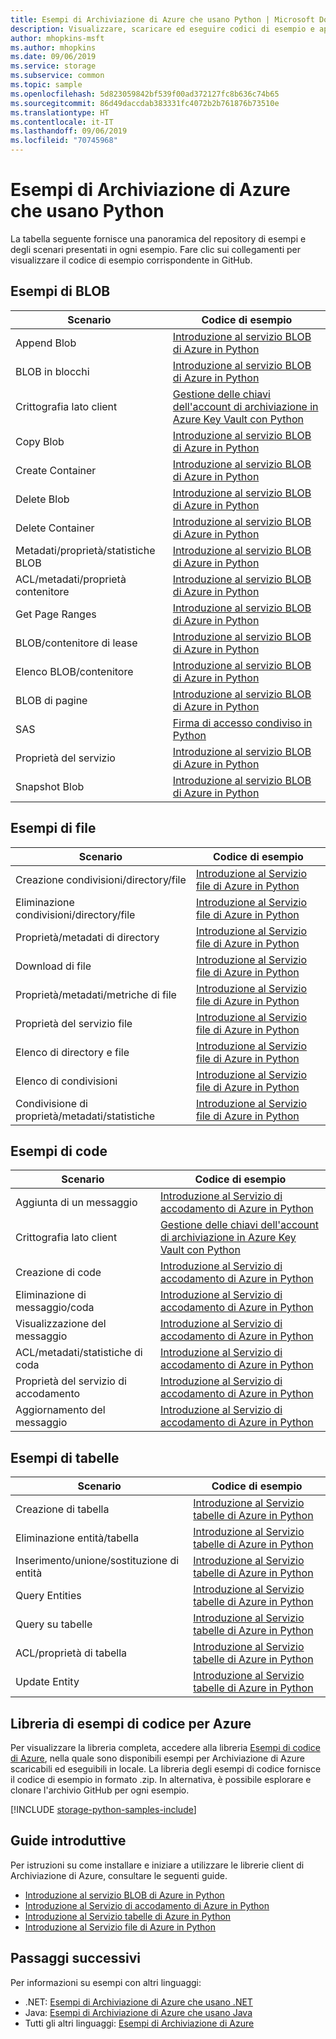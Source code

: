```yaml
---
title: Esempi di Archiviazione di Azure che usano Python | Microsoft Docs
description: Visualizzare, scaricare ed eseguire codici di esempio e applicazioni per l'Archiviazione di Azure. Individuare esempi introduttivi per BLOB, code, tabelle e file usando le librerie client di archiviazione Python.
author: mhopkins-msft
ms.author: mhopkins
ms.date: 09/06/2019
ms.service: storage
ms.subservice: common
ms.topic: sample
ms.openlocfilehash: 5d823059842bf539f00ad372127fc8b636c74b65
ms.sourcegitcommit: 86d49daccdab383331fc4072b2b761876b73510e
ms.translationtype: HT
ms.contentlocale: it-IT
ms.lasthandoff: 09/06/2019
ms.locfileid: "70745968"
---
```

# <a name="azure-storage-samples-using-python"></a>Esempi di Archiviazione di Azure che usano Python

La tabella seguente fornisce una panoramica del repository di esempi e degli scenari presentati in ogni esempio. Fare clic sui collegamenti per visualizzare il codice di esempio corrispondente in GitHub.

## <a name="blob-samples"></a>Esempi di BLOB

| **Scenario** | **Codice di esempio** |
|--------------|-----------------|
| Append Blob | [Introduzione al servizio BLOB di Azure in Python](https://github.com/Azure-Samples/storage-blob-python-getting-started/blob/master/blob_basic_samples.py#L166) |
| BLOB in blocchi | [Introduzione al servizio BLOB di Azure in Python](https://github.com/Azure-Samples/storage-blob-python-getting-started/blob/master/blob_basic_samples.py#L77) |
| Crittografia lato client | [Gestione delle chiavi dell'account di archiviazione in Azure Key Vault con Python](https://github.com/Azure-Samples/key-vault-python-storage-accounts) |
| Copy Blob | [Introduzione al servizio BLOB di Azure in Python](https://github.com/Azure-Samples/storage-blob-python-getting-started/blob/master/blob_advanced_samples.py#L102) |
| Create Container | [Introduzione al servizio BLOB di Azure in Python](https://github.com/Azure-Samples/storage-blob-python-getting-started/blob/master/blob_basic_samples.py#L91) |
| Delete Blob | [Introduzione al servizio BLOB di Azure in Python](https://github.com/Azure-Samples/storage-blob-python-getting-started/blob/master/blob_basic_samples.py#L114) |
| Delete Container | [Introduzione al servizio BLOB di Azure in Python](https://github.com/Azure-Samples/storage-blob-python-getting-started/blob/master/blob_basic_samples.py#L118) |
| Metadati/proprietà/statistiche BLOB | [Introduzione al servizio BLOB di Azure in Python](https://github.com/Azure-Samples/storage-blob-python-getting-started/blob/master/blob_advanced_samples.py#L298) |
| ACL/metadati/proprietà contenitore | [Introduzione al servizio BLOB di Azure in Python](https://github.com/Azure-Samples/storage-blob-python-getting-started/blob/master/blob_advanced_samples.py#L268) |
| Get Page Ranges | [Introduzione al servizio BLOB di Azure in Python](https://github.com/Azure-Samples/storage-blob-python-getting-started/blob/master/blob_basic_samples.py#L151) |
| BLOB/contenitore di lease | [Introduzione al servizio BLOB di Azure in Python](https://github.com/Azure-Samples/storage-blob-python-getting-started/blob/master/blob_advanced_samples.py#L377) |
| Elenco BLOB/contenitore | [Introduzione al servizio BLOB di Azure in Python](https://github.com/Azure-Samples/storage-blob-python-getting-started/blob/master/blob_basic_samples.py#L103) |
| BLOB di pagine | [Introduzione al servizio BLOB di Azure in Python](https://github.com/Azure-Samples/storage-blob-python-getting-started/blob/master/blob_basic_samples.py#L124) |
| SAS | [Firma di accesso condiviso in Python](https://github.com/Azure-Samples/storage-blob-python-getting-started/blob/master/blob_advanced_samples.py#L145) |
| Proprietà del servizio | [Introduzione al servizio BLOB di Azure in Python](https://github.com/Azure-Samples/storage-blob-python-getting-started/blob/master/blob_advanced_samples.py#L540) |
| Snapshot Blob | [Introduzione al servizio BLOB di Azure in Python](https://github.com/Azure-Samples/storage-blob-python-getting-started/blob/master/blob_basic_samples.py#L214) |

## <a name="file-samples"></a>Esempi di file

| **Scenario** | **Codice di esempio** |
|--------------|-----------------|
| Creazione condivisioni/directory/file | [Introduzione al Servizio file di Azure in Python](https://github.com/Azure-Samples/storage-file-python-getting-started/blob/master/file_basic_samples.py#L71) |
| Eliminazione condivisioni/directory/file | [Introduzione al Servizio file di Azure in Python](https://github.com/Azure-Samples/storage-file-python-getting-started/blob/master/file_basic_samples.py#L170) |
| Proprietà/metadati di directory | [Introduzione al Servizio file di Azure in Python](https://github.com/Azure-Samples/storage-file-python-getting-started/blob/master/file_advanced_samples.py#L175) |
| Download di file | [Introduzione al Servizio file di Azure in Python](https://github.com/Azure-Samples/storage-file-python-getting-started/blob/master/file_basic_samples.py#L138) |
| Proprietà/metadati/metriche di file | [Introduzione al Servizio file di Azure in Python](https://github.com/Azure-Samples/storage-file-python-getting-started/blob/master/file_advanced_samples.py#L193) |
| Proprietà del servizio file | [Introduzione al Servizio file di Azure in Python](https://github.com/Azure-Samples/storage-file-python-getting-started/blob/master/file_advanced_samples.py#L125) |
| Elenco di directory e file | [Introduzione al Servizio file di Azure in Python](https://github.com/Azure-Samples/storage-file-python-getting-started/blob/master/file_basic_samples.py#L153) |
| Elenco di condivisioni | [Introduzione al Servizio file di Azure in Python](https://github.com/Azure-Samples/storage-file-python-getting-started/blob/master/file_advanced_samples.py#L82) |
| Condivisione di proprietà/metadati/statistiche | [Introduzione al Servizio file di Azure in Python](https://github.com/Azure-Samples/storage-file-python-getting-started/blob/master/file_advanced_samples.py#L144) |

## <a name="queue-samples"></a>Esempi di code

| **Scenario** | **Codice di esempio** |
|--------------|-----------------|
| Aggiunta di un messaggio | [Introduzione al Servizio di accodamento di Azure in Python](https://github.com/Azure-Samples/storage-queue-python-getting-started/blob/master/queue_basic_samples.py#L94) |
| Crittografia lato client | [Gestione delle chiavi dell'account di archiviazione in Azure Key Vault con Python](https://github.com/Azure-Samples/key-vault-python-storage-accounts) |
| Creazione di code | [Introduzione al Servizio di accodamento di Azure in Python](https://github.com/Azure-Samples/storage-queue-python-getting-started/blob/master/queue_basic_samples.py#L75) |
| Eliminazione di messaggio/coda | [Introduzione al Servizio di accodamento di Azure in Python](https://github.com/Azure-Samples/storage-queue-python-getting-started/blob/master/queue_basic_samples.py#L144) |
| Visualizzazione del messaggio | [Introduzione al Servizio di accodamento di Azure in Python](https://github.com/Azure-Samples/storage-queue-python-getting-started/blob/master/queue_basic_samples.py#L110) |
| ACL/metadati/statistiche di coda | [Introduzione al Servizio di accodamento di Azure in Python](https://github.com/Azure-Samples/storage-queue-python-getting-started/blob/master/queue_advanced_samples.py#L148) |
| Proprietà del servizio di accodamento | [Introduzione al Servizio di accodamento di Azure in Python](https://github.com/Azure-Samples/storage-queue-python-getting-started/blob/master/queue_advanced_samples.py#L128) |
| Aggiornamento del messaggio | [Introduzione al Servizio di accodamento di Azure in Python](https://github.com/Azure-Samples/storage-queue-python-getting-started/blob/master/queue_basic_samples.py#L120) |

## <a name="table-samples"></a>Esempi di tabelle

| **Scenario** | **Codice di esempio** |
|--------------|-----------------|
| Creazione di tabella | [Introduzione al Servizio tabelle di Azure in Python](https://github.com/Azure-Samples/storage-table-python-getting-started/blob/master/table_basic_samples.py#L46) |
| Eliminazione entità/tabella | [Introduzione al Servizio tabelle di Azure in Python](https://github.com/Azure-Samples/storage-table-python-getting-started/blob/master/table_basic_samples.py#L79) |
| Inserimento/unione/sostituzione di entità | [Introduzione al Servizio tabelle di Azure in Python](https://github.com/Azure-Samples/storage-table-python-getting-started/blob/master/table_basic_samples.py#L57) |
| Query Entities | [Introduzione al Servizio tabelle di Azure in Python](https://github.com/Azure-Samples/storage-table-python-getting-started/blob/master/table_basic_samples.py#L62) |
| Query su tabelle | [Introduzione al Servizio tabelle di Azure in Python](https://github.com/Azure-Samples/storage-table-python-getting-started/blob/master/table_basic_samples.py) |
| ACL/proprietà di tabella | [Introduzione al Servizio tabelle di Azure in Python](https://github.com/Azure-Samples/storage-table-python-getting-started/blob/master/table_advanced_samples.py#L138) |
| Update Entity | [Introduzione al Servizio tabelle di Azure in Python](https://github.com/Azure-Samples/storage-table-python-getting-started/blob/master/table_basic_samples.py#L68) |

## <a name="azure-code-samples-library"></a>Libreria di esempi di codice per Azure

Per visualizzare la libreria completa, accedere alla libreria [Esempi di codice di Azure](https://azure.microsoft.com/resources/samples/?service=storage), nella quale sono disponibili esempi per Archiviazione di Azure scaricabili ed eseguibili in locale. La libreria degli esempi di codice fornisce il codice di esempio in formato .zip. In alternativa, è possibile esplorare e clonare l'archivio GitHub per ogni esempio.

[!INCLUDE [storage-python-samples-include](../../../includes/storage-python-samples-include.md)]

## <a name="getting-started-guides"></a>Guide introduttive

Per istruzioni su come installare e iniziare a utilizzare le librerie client di Archiviazione di Azure, consultare le seguenti guide.

* [Introduzione al servizio BLOB di Azure in Python](../blobs/storage-quickstart-blobs-python.md)
* [Introduzione al Servizio di accodamento di Azure in Python](../queues/storage-python-how-to-use-queue-storage.md)
* [Introduzione al Servizio tabelle di Azure in Python](../../cosmos-db/table-storage-how-to-use-python.md)
* [Introduzione al Servizio file di Azure in Python](../files/storage-python-how-to-use-file-storage.md)

## <a name="next-steps"></a>Passaggi successivi

Per informazioni su esempi con altri linguaggi:

* .NET: [Esempi di Archiviazione di Azure che usano .NET](storage-samples-dotnet.md)
* Java: [Esempi di Archiviazione di Azure che usano Java](storage-samples-java.md)
* Tutti gli altri linguaggi: [Esempi di Archiviazione di Azure](storage-samples.md)
